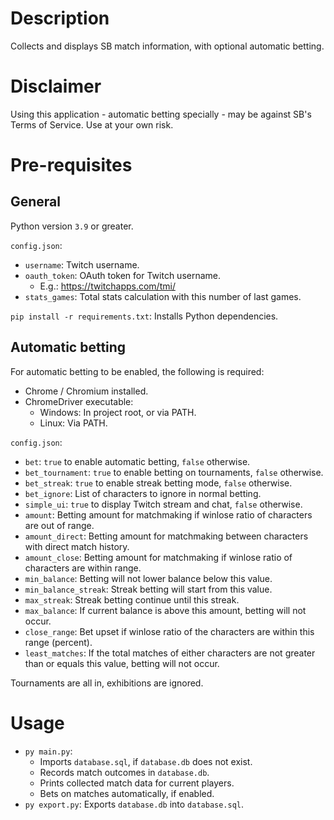 # Description

Collects and displays SB match information, with optional automatic betting.

# Disclaimer

Using this application - automatic betting specially - may be against SB's Terms of Service. Use at your own risk.

# Pre-requisites

## General

Python version `3.9` or greater.

`config.json`:

* `username`: Twitch username.
* `oauth_token`: OAuth token for Twitch username.
    * E.g.: https://twitchapps.com/tmi/
* `stats_games`: Total stats calculation with this number of last games.

`pip install -r requirements.txt`: Installs Python dependencies.

## Automatic betting

For automatic betting to be enabled, the following is required:

* Chrome / Chromium installed.
* ChromeDriver executable:
    * Windows: In project root, or via PATH.
    * Linux: Via PATH.

`config.json`:

* `bet`: `true` to enable automatic betting, `false` otherwise.
* `bet_tournament`: `true` to enable betting on tournaments, `false` otherwise.
* `bet_streak`: `true` to enable streak betting mode, `false` otherwise.
* `bet_ignore`: List of characters to ignore in normal betting.
* `simple_ui`: `true` to display Twitch stream and chat, `false` otherwise.
* `amount`: Betting amount for matchmaking if winlose ratio of characters are out of range.
* `amount_direct`: Betting amount for matchmaking between characters with direct match history.
* `amount_close`: Betting amount for matchmaking if winlose ratio of characters are within range.
* `min_balance`: Betting will not lower balance below this value.
* `min_balance_streak`: Streak betting will start from this value.
* `max_streak`: Streak betting continue until this streak.
* `max_balance`: If current balance is above this amount, betting will not occur.
* `close_range`: Bet upset if winlose ratio of the characters are within this range (percent).
* `least_matches`: If the total matches of either characters are not greater than or equals this value, betting will not occur.

Tournaments are all in, exhibitions are ignored.

# Usage

* `py main.py`:
    * Imports `database.sql`, if `database.db` does not exist.
    * Records match outcomes in `database.db`.
    * Prints collected match data for current players.
    * Bets on matches automatically, if enabled.
* `py export.py`: Exports `database.db` into `database.sql`.